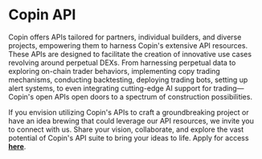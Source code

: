 # Copin API

Copin offers APIs tailored for partners, individual builders, and diverse projects, empowering them to harness Copin's extensive API resources. These APIs are designed to facilitate the creation of innovative use cases revolving around perpetual DEXs. From harnessing perpetual data to exploring on-chain trader behaviors, implementing copy trading mechanisms, conducting backtesting, deploying trading bots, setting up alert systems, to even integrating cutting-edge AI support for trading—Copin's open APIs open doors to a spectrum of construction possibilities.

If you envision utilizing Copin's APIs to craft a groundbreaking project or have an idea brewing that could leverage our API resources, we invite you to connect with us. Share your vision, collaborate, and explore the vast potential of Copin's API suite to bring your ideas to life. Apply for access [**here**](https://t.me/leecopin).
